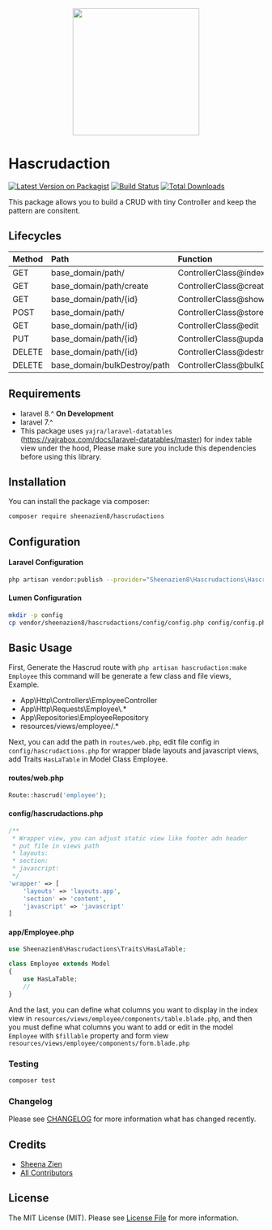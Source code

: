 <div style="text-align:center"><img width="250px" src="https://i.ibb.co/vwN3vg2/Group-3.png" /></div>

# Hascrudaction

[![Latest Version on Packagist](https://img.shields.io/packagist/v/sheenazien8/hascrudactions.svg?style=flat-square)](https://packagist.org/packages/sheenazien8/hascrudactions)
[![Build Status](https://img.shields.io/travis/sheenazien8/hascrudactions/master.svg?style=flat-square)](https://travis-ci.org/sheenazien8/hascrudactions)
[![Total Downloads](https://img.shields.io/packagist/dt/sheenazien8/hascrudactions.svg?style=flat-square)](https://packagist.org/packages/sheenazien8/hascrudactions)
<!--[![Quality Score](https://img.shields.io/scrutinizer/g/sheenazien8/hascrudactions.svg?style=flat-square)](https://scrutinizer-ci.com/g/sheenazien8/hascrudactions)-->

This package allows you to build a CRUD with tiny Controller and keep the pattern are consitent.

## Lifecycles
| Method       | Path                            | Function                    | Repository Function         | Route Name   |
| :----------- | :----------                     | :-----------                | :--------                   | :----------- |
| GET          | base_domain/path/               | ControllerClass@index       | RepositoryClass@datatable   | path.index   |
| GET          | base_domain/path/create         | ControllerClass@create      | -----                       | path.create  |
| GET          | base_domain/path/{id}           | ControllerClass@show        | -----                       | path.show    |
| POST         | base_domain/path/               | ControllerClass@store       | RepositoryClass@create      | path.store   |
| GET          | base_domain/path/{id}           | ControllerClass@edit        | -----                       | path.edit    |
| PUT          | base_domain/path/{id}           | ControllerClass@update      | RepositoryClass@update      | path.update  |
| DELETE       | base_domain/path/{id}           | ControllerClass@destroy     | RepositoryClass@delete      | path.destroy |
| DELETE       | base_domain/bulkDestroy/path | ControllerClass@bulkDestroy | RepositoryClass@bulkDestroy | path.bulkDestroy |


## Requirements
* laravel 8.^ **On Development**
* laravel 7.^
* This package uses ```yajra/laravel-datatables``` (https://yajrabox.com/docs/laravel-datatables/master) for index table view under the hood, Please make sure you include this dependencies before using this library.

## Installation

You can install the package via composer:

```bash
composer require sheenazien8/hascrudactions
```
## Configuration
#### Laravel Configuration
```bash
php artisan vendor:publish --provider="Sheenazien8\Hascrudactions\HascrudactionsServiceProvider"
```
#### Lumen Configuration
```bash
mkdir -p config
cp vendor/sheenazien8/hascrudactions/config/config.php config/config.php
```
## Basic Usage
First, Generate the Hascrud route with ```php artisan hascrudaction:make Employee``` this command will be generate a few class and file views, Example.
*   App\Http\Controllers\EmployeeController
*   App\Http\Requests\Employee\\.*
*   App\Repositories\EmployeeRepository
*   resources/views/employee/\.*

Next, you can add the path in ```routes/web.php```, edit file config in ```config/hascrudactions.php``` for wrapper blade layouts and javascript views, add Traits ```HasLaTable``` in Model Class Employee.
#### routes/web.php
```php
Route::hascrud('employee');
```
#### config/hascrudactions.php
```php
/**
 * Wrapper view, you can adjust static view like footer adn header
 * put file in views path
 * layouts:
 * section:
 * javascript:
 */
'wrapper' => [
    'layouts' => 'layouts.app',
    'section' => 'content',
    'javascript' => 'javascript'
]
```
#### app/Employee.php
```php
use Sheenazien8\Hascrudactions\Traits\HasLaTable;

class Employee extends Model
{
    use HasLaTable;
    //
}
```

And the last, you can define what columns you want to display in the index view in ```resources/views/employee/components/table.blade.php```, and then you must define what columns you want to add or edit in the model ``Employee`` with ```$fillable``` property  and form view ```resources/views/employee/components/form.blade.php```


### Testing

``` bash
composer test
```

### Changelog

Please see [CHANGELOG](CHANGELOG.md) for more information what has changed recently.

## Credits

- [Sheena Zien](https://github.com/sheenazien8)
- [All Contributors](../../contributors)

## License

The MIT License (MIT). Please see [License File](LICENSE.md) for more information.
